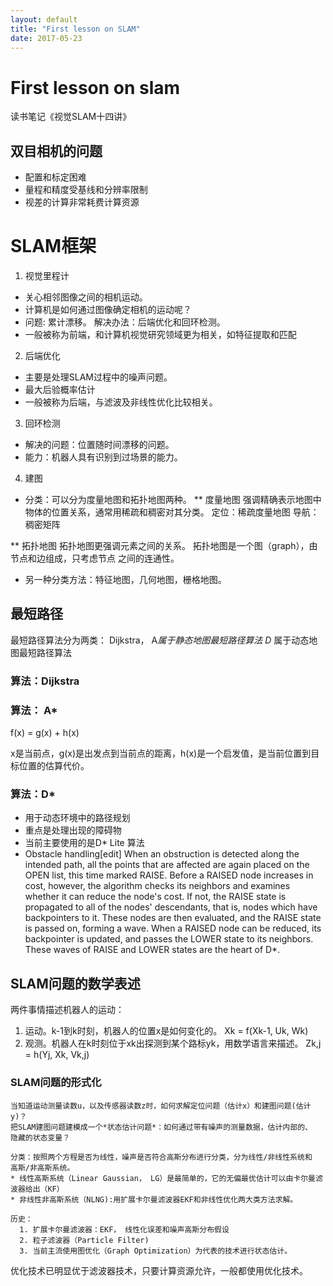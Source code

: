 ```yaml
---
layout: default
title: "First lesson on SLAM"
date: 2017-05-23
---
```


# First lesson on slam
读书笔记《视觉SLAM十四讲》

## 双目相机的问题

* 配置和标定困难
* 量程和精度受基线和分辨率限制
* 视差的计算非常耗费计算资源



# SLAM框架

1. 视觉里程计

* 关心相邻图像之间的相机运动。
* 计算机是如何通过图像确定相机的运动呢？
* 问题: 累计漂移。 解决办法：后端优化和回环检测。
* 一般被称为前端，和计算机视觉研究领域更为相关，如特征提取和匹配

2. 后端优化
* 主要是处理SLAM过程中的噪声问题。
* 最大后验概率估计
* 一般被称为后端，与滤波及非线性优化比较相关。



3. 回环检测
* 解决的问题：位置随时间漂移的问题。
* 能力：机器人具有识别到过场景的能力。

4. 建图
* 分类：可以分为度量地图和拓扑地图两种。
** 度量地图
  强调精确表示地图中物体的位置关系，通常用稀疏和稠密对其分类。
  定位：稀疏度量地图
  导航：稠密矩阵

** 拓扑地图
  拓扑地图更强调元素之间的关系。 拓扑地图是一个图（graph），由节点和边组成，只考虑节点
  之间的连通性。
* 另一种分类方法：特征地图，几何地图，栅格地图。


## 最短路径
最短路径算法分为两类：
Dijkstra， A*属于静态地图最短路径算法
D* 属于动态地图最短路径算法

### 算法：Dijkstra

### 算法： A*

f(x) = g(x) + h(x)

x是当前点，g(x)是出发点到当前点的距离，h(x)是一个启发值，是当前位置到目标位置的估算代价。

### 算法：D*
* 用于动态环境中的路径规划
* 重点是处理出现的障碍物
* 当前主要使用的是D* Lite 算法
* Obstacle handling[edit]
When an obstruction is detected along the intended path, all the points that are affected are again placed on the OPEN list, this time marked RAISE. Before a RAISED node increases in cost, however, the algorithm checks its neighbors and examines whether it can reduce the node's cost. If not, the RAISE state is propagated to all of the nodes' descendants, that is, nodes which have backpointers to it. These nodes are then evaluated, and the RAISE state is passed on, forming a wave. When a RAISED node can be reduced, its backpointer is updated, and passes the LOWER state to its neighbors. These waves of RAISE and LOWER states are the heart of D*.

## SLAM问题的数学表述

两件事情描述机器人的运动：
1. 运动。k-1到k时刻，机器人的位置x是如何变化的。
  Xk = f(Xk-1, Uk, Wk)
2. 观测。机器人在k时刻位于xk出探测到某个路标yk，用数学语言来描述。
  Zk,j = h(Yj, Xk, Vk,j)


### SLAM问题的形式化
    当知道运动测量读数u，以及传感器读数z时，如何求解定位问题（估计x）和建图问题(估计y)？
    把SLAM建图问题建模成一个*状态估计问题*：如何通过带有噪声的测量数据，估计内部的、
    隐藏的状态变量？

    分类：按照两个方程是否为线性，噪声是否符合高斯分布进行分类，分为线性/非线性系统和
    高斯/非高斯系统。
    * 线性高斯系统（Linear Gaussian， LG）是最简单的，它的无偏最优估计可以由卡尔曼滤波器给出（KF）
    * 非线性非高斯系统（NLNG):用扩展卡尔曼滤波器EKF和非线性优化两大类方法求解。

    历史：
      1. 扩展卡尔曼滤波器：EKF， 线性化误差和噪声高斯分布假设
      2. 粒子滤波器（Particle Filter)
      3. 当前主流使用图优化（Graph Optimization）为代表的技术进行状态估计。
优化技术已明显优于滤波器技术，只要计算资源允许，一般都使用优化技术。

